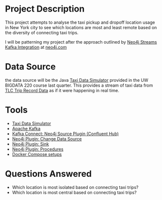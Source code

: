 # Project Description
This project attempts to analyse the taxi pickup and dropoff location usage in New York city to see which locations are most and least remote based on the diversity of connecting taxi trips.

I will be patterning my project after the approach outlined by [Neo4j Streams Kafka Integration](https://neo4j.com/labs/kafka/) at [neo4j.com](https://neo4j.com)

# Data Source
the data source will be the Java [Taxi Data Simulator](https://bigdatatechnologiesstor.blob.core.windows.net/data/taxi_simulator.jar) provided in the UW BIGDATA 220 course last quarter.  This provides a stream of taxi data from [TLC Trip Record Data](https://www1.nyc.gov/site/tlc/about/tlc-trip-record-data.page) as if it were happening in real time.

# Tools
* [Taxi Data Simulator](https://bigdatatechnologiesstor.blob.core.windows.net/data/taxi_simulator.jar)
* [Apache Kafka](https://kafka.apache.org/quickstart)
* [Kafka Connect: Neo4j Source Plugin (Confluent Hub)](https://neo4j-contrib.github.io/neo4j-streams/#_kafka_connect)
* [Neo4j Plugin: Change Data Source](https://neo4j-contrib.github.io/neo4j-streams/#_neo4j_streams_producer)
* [Neo4j Plugin: Sink](https://neo4j-contrib.github.io/neo4j-streams/#_neo4j_streams_consumer)
* [Neo4j Plugin: Procedures](https://neo4j-contrib.github.io/neo4j-streams/#_procedures)
* [Docker Compose setups](https://neo4j-contrib.github.io/neo4j-streams/#docker)

# Questions Answered
* Which location is most isolated based on connecting taxi trips?
* Which location is most central based on connecting taxi trips?
